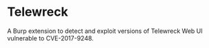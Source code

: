 # Telewreck
A Burp extension to detect and exploit versions of Telewreck Web UI vulnerable to CVE-2017-9248.
